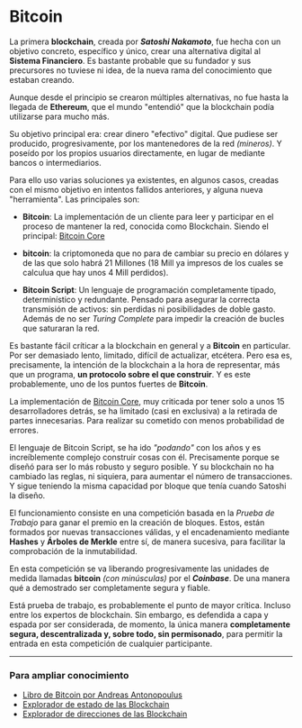# Bitcoin



La primera __blockchain__, creada por ___Satoshi Nakamoto___, fue hecha con un objetivo concreto, específico y único, crear una alternativa digital al __Sistema Financiero__. Es bastante probable que su fundador y sus precursores no tuviese ni idea, de la nueva rama del conocimiento que estaban creando.

Aunque desde el principio se crearon múltiples alternativas, no fue hasta la llegada de __Ethereum__, que el mundo "entendió" que la blockchain podía utilizarse para mucho más.

Su objetivo principal era: crear dinero "efectivo" digital. Que pudiese ser producido, progresivamente, por los mantenedores de la red _(mineros)_. Y poseído por los propios usuarios directamente, en lugar de mediante bancos o intermediarios.

Para ello uso varias soluciones ya existentes, en algunos casos, creadas con el mismo objetivo en intentos fallidos anteriores, y alguna nueva "herramienta". Las principales son:

- __Bitcoin__: La implementación de un cliente para leer y participar en el proceso de mantener la red, conocida como Blockchain. Siendo el principal: [Bitcoin Core](https://bitcoin.org/en/download)

- __bitcoin__: la criptomoneda que no para de cambiar su precio en dólares y de las que solo habrá 21 Millones (18 Mill ya impresos de los cuales se calculua que hay unos 4 Mill perdidos).

- __Bitcoin Script__: Un lenguaje de programación completamente tipado, determinístico y redundante. Pensado para asegurar la correcta transmisión de activos: sin perdidas ni posibilidades de doble gasto. Además de no ser _Turing Complete_ para impedir la creación de bucles que saturaran la red.

Es bastante fácil críticar a la blockchain en general y a __Bitcoin__ en particular. Por ser demasiado lento, limitado, difícil de actualizar, etcétera. Pero esa es, precisamente, la intención de la blockchain a la hora de representar, más que un programa, __un protocolo sobre el que construir__. Y es este probablemente, uno de los puntos fuertes de __Bitcoin__.

La implementación de [Bitcoin Core](https://bitcoin.org/en/download), muy criticada por tener solo a unos 15 desarrolladores detrás, se ha limitado (casi en exclusiva) a la retirada de partes innecesarias. Para realizar su cometido con menos probabilidad de errores.

El lenguaje de Bitcoin Script, se ha ido _"podando"_ con los años y es increíblemente complejo construir cosas con él. Precisamente porque se diseñó para ser lo más robusto y seguro posible. Y su blockchain no ha cambiado las reglas, ni siquiera, para aumentar el número de transacciones. Y sigue teniendo la misma capacidad por bloque que tenía cuando Satoshi la diseño.

El funcionamiento consiste en una competición basada en la _Prueba de Trabajo_ para ganar el premio en la creación de bloques. Estos, están formados por nuevas transacciones válidas,  y el encadenamiento mediante __Hashes__ y __Árboles de Merkle__ entre sí, de manera sucesiva, para facilitar la comprobación de la inmutabilidad.

En esta competición se va liberando progresivamente las unidades de medida llamadas __bitcoin__ _(con minúsculas)_ por el ___Coinbase___. De una manera qué a demostrado ser completamente segura y fiable.

Está prueba de trabajo, es probablemente el punto de mayor crítica. Incluso entre los expertos de blockchain. Sin embargo, es defendida a capa y espada por ser considerada, de momento, la única manera __completamente segura, descentralizada y, sobre todo, sin permisonado__, para permitir la entrada en esta competición de cualquier participante.

_______________________________
### Para ampliar conocimiento

- [Libro de Bitcoin por Andreas Antonopoulus](https://github.com/bitcoinbook)
- [Explorador de estado de las Blockchain](https://coin.dance/blocks)
- [Explorador de direcciones de las Blockchain](https://bitinfocharts.com/top-100-richest-bitcoin-addresses.html)

